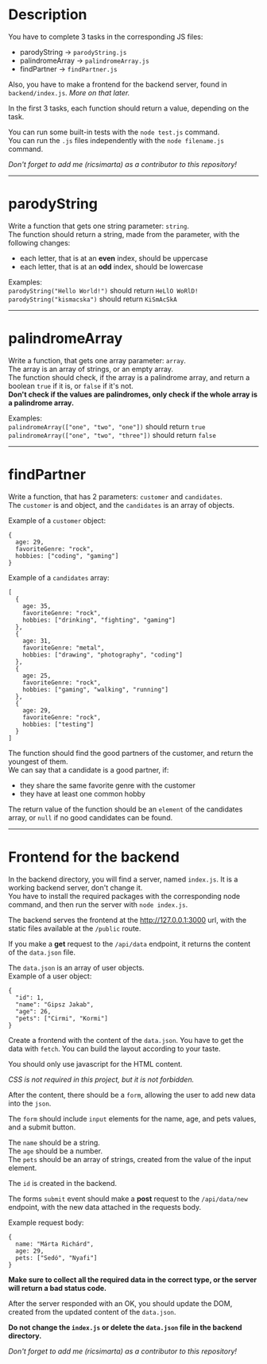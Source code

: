 # Description
You have to complete 3 tasks in the corresponding JS files:
  - parodyString -> `parodyString.js`
  - palindromeArray -> `palindromeArray.js`
  - findPartner -> `findPartner.js`

Also, you have to make a frontend for the backend server, found in `backend/index.js`. *More on that later.*

In the first 3 tasks, each function should return a value, depending on the task.

You can run some built-in tests with the `node test.js` command.  
You can run the `.js` files independently with the `node filename.js` command.

*Don't forget to add me (ricsimarta) as a contributor to this repository!*

---

# parodyString
Write a function that gets one string parameter: `string`.  
The function should return a string, made from the parameter, with the following changes:
  - each letter, that is at an **even** index, should be uppercase
  - each letter, that is at an **odd** index, should be lowercase

Examples:  
`parodyString("Hello World!")` should return `HeLlO WoRlD!`  
`parodyString("kismacska")` should return `KiSmAcSkA`

---

# palindromeArray
Write a function, that gets one array parameter: `array`.  
The array is an array of strings, or an empty array.  
The function should check, if the array is a palindrome array, and return a boolean `true` if it is, or `false` if it's not.  
**Don't check if the values are palindromes, only check if the whole array is a palindrome array.**

Examples:  
`palindromeArray(["one", "two", "one"])` should return `true`  
`palindromeArray(["one", "two", "three"])` should return `false`

---

# findPartner
Write a function, that has 2 parameters: `customer` and `candidates`.  
The `customer` is and object, and the `candidates` is an array of objects.  

Example of a `customer` object:
```
{
  age: 29,
  favoriteGenre: "rock",
  hobbies: ["coding", "gaming"]
}
```

Example of a `candidates` array:
```
[
  {
    age: 35,
    favoriteGenre: "rock",
    hobbies: ["drinking", "fighting", "gaming"]
  },
  {
    age: 31,
    favoriteGenre: "metal",
    hobbies: ["drawing", "photography", "coding"]
  },
  {
    age: 25,
    favoriteGenre: "rock",
    hobbies: ["gaming", "walking", "running"]
  },
  {
    age: 29,
    favoriteGenre: "rock",
    hobbies: ["testing"]
  }
]
```

The function should find the good partners of the customer,  and return the youngest of them.  
We can say that a candidate is a good partner, if:
  - they share the same favorite genre with the customer
  - they have at least one common hobby

The return value of the function should be an `element` of the candidates array, or `null` if no good candidates can be found.

---

# Frontend for the backend

In the backend directory, you will find a server, named `index.js`. It is a working backend server, don't change it.   
You have to install the required packages with the corresponding node command, and then run the server with `node index.js`.

The backend serves the frontend at the http://127.0.0.1:3000 url, with the static files available at the `/public` route.

If you make a **get** request to the `/api/data` endpoint, it returns the content of the `data.json` file.

The `data.json` is an array of user objects.  
Example of a user object:
```
{
  "id": 1,
  "name": "Gipsz Jakab",
  "age": 26,
  "pets": ["Cirmi", "Kormi"]
}
```

Create a frontend with the content of the `data.json`. You have to get the data with `fetch`. You can build the layout according to your taste.

You should only use javascript for the HTML content.

*CSS is not required in this project, but it is not forbidden.*

After the content, there should be a `form`, allowing the user to add new data into the `json`.

The `form` should include `input` elements for the name, age, and pets values, and a submit button.

The `name` should be a string.  
The `age` should be a number.  
The `pets` should be an array of strings, created from the value of the input element.

The `id` is created in the backend.

The forms `submit` event should make a **post** request to the `/api/data/new` endpoint, with the new data attached in the requests body.

Example request body:
```
{
  name: "Márta Richárd",
  age: 29,
  pets: ["Sedó", "Nyafi"]
}
```

**Make sure to collect all the required data in the correct type, or the server will return a bad status code.**

After the server responded with an OK, you should update the DOM, created from the updated content of the `data.json`.

**Do not change the `index.js` or delete the `data.json` file in the backend directory.**

*Don't forget to add me (ricsimarta) as a contributor to this repository!*
